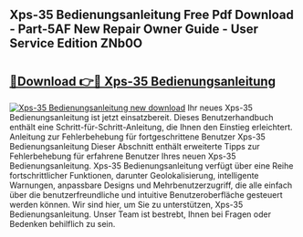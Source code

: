 ## Xps-35 Bedienungsanleitung Free Pdf Download - Part-5AF New Repair Owner Guide - User Service Edition ZNb0O

# <h2><a href="http://df1abjz.blite.top/?on=Xps-35+Bedienungsanleitung">🔗Download 👉🔴 Xps-35 Bedienungsanleitung</a></h2>

[![Xps-35 Bedienungsanleitung new download](https://i.imgur.com/lujVjoI.png)](http://df1abjz.blite.top/?on=Xps-35+Bedienungsanleitung)
Ihr neues Xps-35 Bedienungsanleitung ist jetzt einsatzbereit. Dieses Benutzerhandbuch enthält eine Schritt-für-Schritt-Anleitung, die Ihnen den Einstieg erleichtert. Anleitung zur Fehlerbehebung für fortgeschrittene Benutzer Xps-35 Bedienungsanleitung Dieser Abschnitt enthält erweiterte Tipps zur Fehlerbehebung für erfahrene Benutzer Ihres neuen Xps-35 Bedienungsanleitung. Xps-35 Bedienungsanleitung verfügt über eine Reihe fortschrittlicher Funktionen, darunter Geolokalisierung, intelligente Warnungen, anpassbare Designs und Mehrbenutzerzugriff, die alle einfach über die benutzerfreundliche und intuitive Benutzeroberfläche gesteuert werden können. Wir sind hier, um Sie zu unterstützen, Xps-35 Bedienungsanleitung. Unser Team ist bestrebt, Ihnen bei Fragen oder Bedenken behilflich zu sein.
